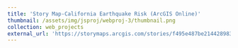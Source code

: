 ```yaml
---
title: 'Story Map-California Earthquake Risk (ArcGIS Online)'
thumbnail: /assets/img/jsproj/webproj-3/thumbnail.png
collection: web_projects
external_url: 'https://storymaps.arcgis.com/stories/f495e487be214428983b56d70e10ac72'
---
```

